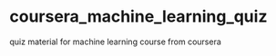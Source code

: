 coursera_machine_learning_quiz
==============================

quiz material for machine learning course from coursera
